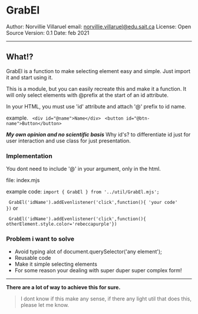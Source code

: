 # GrabEl
 
 Author: Norvillie Villaruel
 email: norvillie.villaruel@edu.sait.ca
 License: Open Source
 Version: 0.1
 Date: feb 2021

 --- 
## What!?

GrabEl is a function to make selecting element easy and simple.
Just import it and start using it.

This is a module, but you can easily recreate this and make it a function.
It will only select elements with @prefix at the start of an id attribute.



In your HTML, you must use 'id' attribute and attach '@' prefix to id name. 

example.
 ` <div id="@name">Name</div>`
 ` <button id="@btn-name">Button</button>`


 ***My own opinion and no scientific basis***
Why id's? to differentiate id just for user interaction
and use class for just presentation.





### Implementation
You dont need to include '@' in your argument, only in the html.

file: index.mjs

example code:
`
import { GrabEl } from '../util/GrabEl.mjs';
 `

` 
  GrabEl('idName').addEvenlistener('click',function(){
          'your code'          
     })
 `
 or


 ` GrabEl('idName').addEvenlistener('click',function(){ otherElement.style.color='rebeccapurple'})`
 

### Problem i want to solve

- Avoid typing alot of document.querySelector('any element');
- Reusable code
- Make it simple selecting elements
- For some reason your dealing with super duper super complex form!


---
**There are a lot of way to achieve this for sure.**
>I dont know if this make any sense, if there any light util that does this, please let me know.